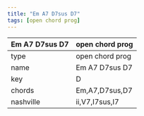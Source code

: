 ```yaml
---
title: "Em A7 D7sus D7"
tags: [open chord prog]
---
```


|Em A7 D7sus D7|open chord prog|
|---|---|
|type|open chord prog|
|name|Em A7 D7sus D7|
|key|D|
|chords|Em,A7,D7sus,D7|
|nashville|ii,V7,I7sus,I7|
